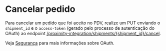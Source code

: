 # Cancelar pedido

Para cancelar um pedido que foi aceito no PDV, realize um PUT enviando o `shipment_id` e o `access-token` (gerado pelo processo de autenticação do OAuth) ao endpoint  [/proximity-integration/shipments/{shipment_id}/cancel](/developers/pt/reference/mp_delivery/_proximity-integration_shipments_shipment_id_cancel/put). 

Veja [Segurança](/developers/pt/guides/additional-content/security/oauth/introduction) para mais informações sobre OAuth.